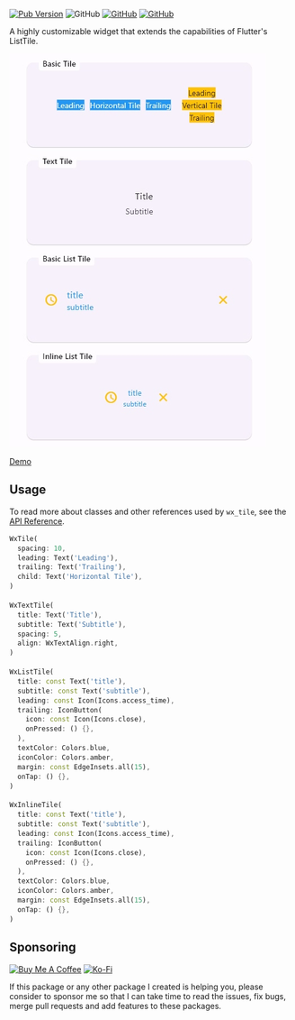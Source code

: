 [![Pub Version](https://img.shields.io/pub/v/wx_tile)](https://pub.dev/packages/wx_tile) ![GitHub](https://img.shields.io/github/license/davigmacode/flutter_wx_tile) [![GitHub](https://badgen.net/badge/icon/buymeacoffee?icon=buymeacoffee&color=yellow&label)](https://www.buymeacoffee.com/davigmacode) [![GitHub](https://badgen.net/badge/icon/ko-fi?icon=kofi&color=red&label)](https://ko-fi.com/davigmacode)

A highly customizable widget that extends the capabilities of Flutter's ListTile.

[![Preview](https://github.com/davigmacode/flutter_wx_tile/raw/main/media/preview.jpg)](https://davigmacode.github.io/flutter_wx_tile)

[Demo](https://davigmacode.github.io/flutter_wx_tile)

## Usage

To read more about classes and other references used by `wx_tile`, see the [API Reference](https://pub.dev/documentation/wx_tile/latest/).

```dart
WxTile(
  spacing: 10,
  leading: Text('Leading'),
  trailing: Text('Trailing'),
  child: Text('Horizontal Tile'),
)

WxTextTile(
  title: Text('Title'),
  subtitle: Text('Subtitle'),
  spacing: 5,
  align: WxTextAlign.right,
)

WxListTile(
  title: const Text('title'),
  subtitle: const Text('subtitle'),
  leading: const Icon(Icons.access_time),
  trailing: IconButton(
    icon: const Icon(Icons.close),
    onPressed: () {},
  ),
  textColor: Colors.blue,
  iconColor: Colors.amber,
  margin: const EdgeInsets.all(15),
  onTap: () {},
)

WxInlineTile(
  title: const Text('title'),
  subtitle: const Text('subtitle'),
  leading: const Icon(Icons.access_time),
  trailing: IconButton(
    icon: const Icon(Icons.close),
    onPressed: () {},
  ),
  textColor: Colors.blue,
  iconColor: Colors.amber,
  margin: const EdgeInsets.all(15),
  onTap: () {},
)
```

## Sponsoring

<a href="https://www.buymeacoffee.com/davigmacode" target="_blank"><img src="https://cdn.buymeacoffee.com/buttons/v2/default-yellow.png" alt="Buy Me A Coffee" height="45"></a>
<a href="https://ko-fi.com/davigmacode" target="_blank"><img src="https://storage.ko-fi.com/cdn/brandasset/kofi_s_tag_white.png" alt="Ko-Fi" height="45"></a>

If this package or any other package I created is helping you, please consider to sponsor me so that I can take time to read the issues, fix bugs, merge pull requests and add features to these packages.